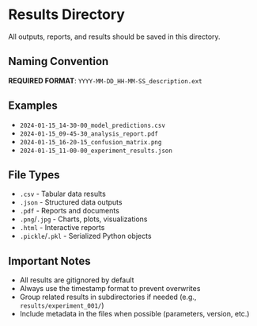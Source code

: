 # Results Directory

All outputs, reports, and results should be saved in this directory.

## Naming Convention

**REQUIRED FORMAT**: `YYYY-MM-DD_HH-MM-SS_description.ext`

## Examples

- `2024-01-15_14-30-00_model_predictions.csv`
- `2024-01-15_09-45-30_analysis_report.pdf`
- `2024-01-15_16-20-15_confusion_matrix.png`
- `2024-01-15_11-00-00_experiment_results.json`

## File Types

- `.csv` - Tabular data results
- `.json` - Structured data outputs
- `.pdf` - Reports and documents
- `.png`/`.jpg` - Charts, plots, visualizations
- `.html` - Interactive reports
- `.pickle`/`.pkl` - Serialized Python objects

## Important Notes

- All results are gitignored by default
- Always use the timestamp format to prevent overwrites
- Group related results in subdirectories if needed (e.g., `results/experiment_001/`)
- Include metadata in the files when possible (parameters, version, etc.)